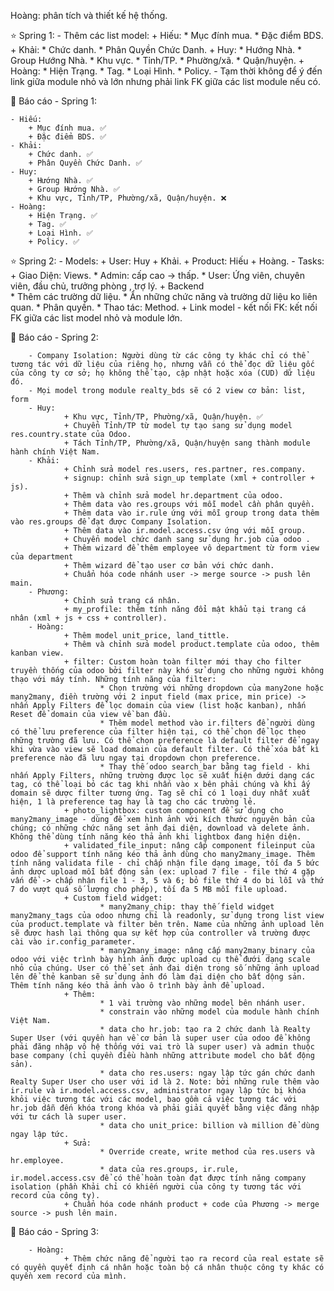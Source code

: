 Hoàng: phân tích và thiết kế hệ thống.

⭐️ Spring 1:
    - Thêm các list model:
        + Hiếu:
            * Mục đính mua.
            * Đặc điểm BDS.
        + Khải:
            * Chức danh.
            * Phân Quyền Chức Danh.
        + Huy:
            * Hướng Nhà.
            * Group Hướng Nhà.
            * Khu vực. 
            * Tỉnh/TP. 
            * Phường/xã.
            * Quận/huyện.
        + Hoàng:
            * Hiện Trạng.
            * Tag.
            * Loại Hình.
            * Policy.
    - Tạm thời không để ý đến link giữa module nhỏ và lớn nhưng phải link FK giữa các list module nếu có.

🌟 Báo cáo - Spring 1:

    - Hiếu:
        + Mục đính mua. ✅
        + Đặc điểm BDS. ✅
    - Khải:
        + Chức danh. ✅
        + Phân Quyền Chức Danh. ✅
    - Huy:
        + Hướng Nhà. ✅
        + Group Hướng Nhà. ✅
        + Khu vực, Tỉnh/TP, Phường/xã, Quận/huyện. ❌
    - Hoàng:
        + Hiện Trạng. ✅
        + Tag. ✅
        + Loại Hình. ✅
        + Policy. ✅

⭐️ Spring 2:
    - Models:
        + User: Huy + Khải.
        + Product: Hiếu + Hoàng.
    - Tasks:
        + Giao Diện: Views.
            * Admin: cấp cao -> thấp.
            * User: Ứng viên, chuyên viên, đầu chủ, trưởng phòng , trợ lý.
        + Backend			
            * Thêm các trường dữ liệu.
            * Ẩn những chức năng và trường dữ liệu ko liên quan.
            * Phân quyền.
            * Thao tác: Method.
        + Link model - kết nối FK: kết nối FK giữa các list model nhỏ và module lớn.

🌟 Báo cáo - Spring 2:

		- Company Isolation: Người dùng từ các công ty khác chỉ có thể tương tác với dữ liệu của riêng họ, nhưng vẫn có thể đọc dữ liệu gốc của công ty cơ sở; họ không thể tạo, cập nhật hoặc xóa (CUD) dữ liệu đó.
		- Mọi model trong module realty_bds sẽ có 2 view cơ bản: list, form
		- Huy:
				+ Khu vực, Tỉnh/TP, Phường/xã, Quận/huyện. ✅
				+ Chuyển Tỉnh/TP từ model tự tạo sang sử dụng model res.country.state của Odoo.
				+ Tách Tỉnh/TP, Phường/xã, Quận/huyện sang thành module hành chính Việt Nam.
		- Khải:
				+ Chỉnh sửa model res.users, res.partner, res.company.
				+ signup: chỉnh sửa sign_up template (xml + controller + js).
				+ Thêm và chỉnh sửa model hr.department của odoo.
				+ Thêm data vào res.groups với mỗi model cần phân quyền.
				+ Thêm data vào ir.rule ứng với mỗi group trong data thêm vào res.groups để đạt được Company Isolation.
				+ Thêm data vào ir.model.access.csv ứng với mỗi group.
				+ Chuyển model chức danh sang sử dụng hr.job của odoo .
				+ Thêm wizard để thêm employee vô department từ form view của department
				+ Thêm wizard để tạo user cơ bản với chức danh.				
				+ Chuẩn hóa code nhánh user -> merge source -> push lên main.
		- Phương: 
				+ Chỉnh sửa trang cá nhân.
				+ my_profile: thêm tính năng đổi mật khẩu tại trang cá nhân (xml + js + css + controller).
		- Hoàng:
				+ Thêm model unit_price, land_tittle.
				+ Thêm và chỉnh sửa model product.template của odoo, thêm kanban view.
				+ filter: Custom hoàn toàn filter mới thay cho filter truyền thống của odoo bởi filter này khó sử dụng cho những người không thạo với máy tính. Những tính năng của filter:
						* Chọn trường với những dropdown của many2one hoặc many2many, điền trường với 2 input field (max price, min price) -> nhấn Apply Filters để lọc domain của view (list hoặc kanban), nhấn Reset để domain của view về ban đầu.
						* Thêm model method vào ir.filters để người dùng có thể lưu preference của filter hiện tại, có thể chọn để lọc theo những trường đã lưu. Có thể chọn preference là default filter để ngay khi vừa vào view sẽ load domain của default filter. Có thể xóa bất kì preference nào đã lưu ngay tại dropdown chọn preference.
						* Thay thế odoo search_bar bằng tag field - khi nhấn Apply Filters, những trường được lọc sẽ xuất hiện dưới dạng các tag, có thể loại bỏ các tag khi nhấn vào x bên phải chúng và khi ấy domain sẽ dược filter tương ứng. Tag sẽ chỉ có 1 loại duy nhất xuất hiện, 1 là preference tag hay là tag cho các trường lẻ.
				+ photo_lightbox: custom component để sử dụng cho many2many_image - dùng để xem hình ảnh với kích thước nguyên bản của chúng; có những chức năng set ảnh đại diện, download và delete ảnh. Không thể dùng tính năng kéo thả ảnh khi lightbox đang hiện diện.
				+ validated_file_input: nâng cấp component fileinput của odoo để support tính năng kéo thả ảnh dùng cho many2many_image. Thêm tính năng validata file - chỉ chấp nhận file dạng image, tối đa 5 bức ảnh dược upload mỗi bất động sản (ex: upload 7 file - file thứ 4 gặp vấn đề -> chấp nhận file 1 - 3, 5 và 6; bỏ file thứ 4 do bi lỗi và thứ 7 do vượt quá số lượng cho phép), tối đa 5 MB mỗi file upload.
				+ Custom field widget:
						* many2many_chip: thay thế field widget many2many_tags của odoo nhưng chỉ là readonly, sử dụng trong list view của product.template và filter bên trên. Name của những ảnh upload lên sẽ được hash lại thông qua sự kết hợp của controller và trường được cài vào ir.config_parameter.
						* many2many_image: nâng cấp many2many_binary của odoo với việc trình bày hình ảnh được upload cụ thể đưới dạng scale nhỏ của chúng. User có thể set ảnh đại diện trong số những ảnh upload lên để thẻ kanban sẽ sử dụng ảnh đó làm đại diện cho bất dộng sản. Thêm tính năng kéo thả ảnh vào ô trình bày ảnh để upload.
				+ Thêm:
						* 1 vài trường vào những model bên nhánh user.
						* constrain vào những model của module hành chính Việt Nam.
						* data cho hr.job: tạo ra 2 chức danh là Realty Super User (với quyền hạn về cơ bản là super user của odoo để không phải đăng nhập vô hệ thống với vai trò là super user) và admin thuộc base company (chỉ quyền điều hành những attribute model cho bất động sản). 
						* data cho res.users: ngay lập tức gán chức danh Realty Super User cho user với id là 2. Note: bởi những rule thêm vào ir.rule và ir.model.access.csv, administrator ngay lập tức bị khóa khỏi việc tương tác với các model, bao gồm cả việc tương tác với hr.job dẫn đến khóa trong khóa và phải giải quyết bằng việc đăng nhập với tư cách là super user.
						* data cho unit_price: billion và million để dùng ngay lập tức.
				+ Sửa:
						* Override create, write method của res.users và hr.employee.
						* data của res.groups, ir.rule, ir.model.access.csv để có thể hoàn toàn đạt được tính năng company isolation (phần Khải chỉ có khiến người của công ty tương tác với record của công ty).
				+ Chuẩn hóa code nhánh product + code của Phương -> merge source -> push lên main.

🌟 Báo cáo - Spring 3:

		- Hoàng:
				+ Thêm chức năng để người tạo ra record của real estate sẽ có quyền quyết định cá nhân hoặc toàn bộ cá nhân thuộc công ty khác có quyền xem record của mình.

